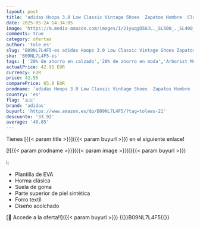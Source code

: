 ```yaml
---
layout: post
title: 'adidas Hoops 3.0 Low Classic Vintage Shoes  Zapatos Hombre  Cloud White Legend Ink Vivid Red  40 2/3 EU'
date: 2025-05-24 14:34:05
image: 'https://m.media-amazon.com/images/I/21yuqgD5UJL._SL500_._SL400_.jpg'
comments: true
category: ofertas
author: 'tole.es'
slug: 'B09NL7L4F5-es adidas Hoops 3.0 Low Classic Vintage Shoes Zapatos Hombre...'
sku: 'B09NL7L4F5-es'
tags: [ '20% de ahorro en calzado','20% de ahorro en moda','Arborist Merchandising Root','La obsesión de los clientes de este mes Hombre','La obsesión de los clientes de este mes Mujer','Moda','Moda Hombre','Prime Student -10% adicional en una selección de Moda','Self Service','Special Features Stores','Zapatillas casual para hombre','Zapatillas deportivas y de moda para hombre','Zapatos para hombre','Zapatos: -10% adicional en una selección de Moda','adidas','c8538d25-3af9-48d3-aeff-5f3ce5572a36_0','c8538d25-3af9-48d3-aeff-5f3ce5572a36_301','c8538d25-3af9-48d3-aeff-5f3ce5572a36_4801','c8538d25-3af9-48d3-aeff-5f3ce5572a36_7601','c8538d25-3af9-48d3-aeff-5f3ce5572a36_8301','zapatos','🇪🇸', ]
actualPrice: 42.95 EUR
currency: EUR
price: 42.95
comparePrice: 65.0 EUR
prodname: 'adidas Hoops 3.0 Low Classic Vintage Shoes  Zapatos Hombre  Cloud White Legend Ink Vivid Red  40 2/3 EU'
country: 'es'
flag: '🇪🇸'
brand: 'adidas'
buyurl: 'https://www.amazon.es/dp/B09NL7L4F5/?tag=tolees-21'
descuento: '33.92'
average: '40.85'
---
```


Tienes [{{< param title >}}]({{< param buyurl >}}) en el siguiente enlace!

[![{{< param prodname >}}]({{< param image >}})]({{< param buyurl >}})

ℹ️:

- Plantilla de EVA
- Horma clásica
- Suela de goma
- Parte superior de piel sintética
- Forro textil
- Diseño acolchado

[🛒 Accede a la oferta!!]({{< param buyurl >}})
{{<world>}}B09NL7L4F5{{</world>}}
